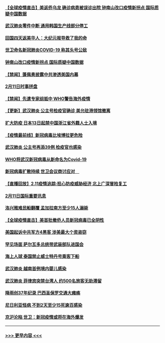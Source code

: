 #### [【全球疫情直击】美返侨乌龙 确诊病患被误诊出院 钟南山改口疫情新拐点 国际质疑中国数据](../pages/prog202/a102775378.md?t=02121733) 
#### [武汉肺炎零件中断 通用韩国生产线部分停工](../pages/prog202/a102775365.md?t=02121733) 
#### [回国四天返美华人：大纪元报导救了我的命](../pages/prog202/a102775342.md?t=02121733) 
#### [世卫命名新冠肺炎COVID-19 称其头号公敌](../pages/prog202/a102775196.md?t=02121733) 
#### [钟南山改口疫情新拐点 国际质疑中国数据](../pages/prog202/a102775178.md?t=02121733) 
#### [【禁闻】蓬佩奥披露中共渗透美国内幕](../pages/prog202/a102775129.md?t=02121733) 
#### [2月11日时事拼盘](../pages/prog202/a102775140.md?t=02121733) 
#### [【禁闻】先遣专家组抵中 WHO警告海外疫情](../pages/prog202/a102775112.md?t=02121733) 
#### [【更新】武汉肺炎 公主号检疫官确诊 美允驻港领馆撤离](../pages/prog202/a102770740.md?t=02121733) 
#### [扩大防疫 日本13日起禁中国浙江省外籍人士入境](../pages/prog202/a102775051.md?t=02121733) 
#### [【疫情最前线】新冠病毒比埃博拉更危险](../pages/prog202/a102775043.md?t=02121733) 
#### [武汉肺炎 公主号再添39例 检疫官也感染](../pages/prog202/a102775031.md?t=02121733) 
#### [WHO将武汉新冠病毒从新命名为Covid-19](../pages/prog202/a102774891.md?t=02121733) 
#### [新冠病毒扩散持续 世卫会议商讨应对　](../pages/prog202/a102774850.md?t=02121733) 
#### [【直播回放】2.11疫情追踪:担心防疫威胁经济 北上广深冒险复工](../pages/prog202/a102774741.md?t=02121733) 
#### [2月11日国际重要讯息](../pages/prog202/a102774621.md?t=02121733) 
#### [洛兴雅难民船翻覆 孟加拉南方至少15人溺毙](../pages/prog202/a102774586.md?t=02121733) 
#### [【全球疫情直击】美首批撤侨人员新冠病毒已全阴性](../pages/prog202/a102774523.md?t=02121733) 
#### [美国起诉中共军方4黑客 涉美最大个资盗窃](../pages/prog202/a102774508.md?t=02121733) 
#### [罕见场面  萨尔瓦多总统带武装部队进国会](../pages/prog202/a102774494.md?t=02121733) 
#### [海上人球 泰国禁止威士特丹号乘客下船](../pages/prog202/a102774384.md?t=02121733) 
#### [武汉肺炎 越南首例境内婴儿感染](../pages/prog202/a102774365.md?t=02121733) 
#### [武汉肺炎 菲律宾突禁台湾人 约500名旅客无助滞留](../pages/prog202/a102774288.md?t=02121733) 
#### [降雨创37年纪录 巴西圣保罗交通大瘫痪](../pages/prog202/a102774273.md?t=02121733) 
#### [尼日利亚怪病 不到2天至少15死逾百感染](../pages/prog202/a102774260.md?t=02121733) 
#### [京沪沦陷 世卫：新冠疫情或将在海外爆发](../pages/prog202/a102774135.md?t=02121733) 

----
#### [ >>> 更早内容 <<< ](../indexes/prog202-earlier.md)
